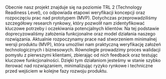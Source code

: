 Obecnie nasz projekt znajduje się na poziomie TRL 2 (Technology Readiness Level),
co odpowiada etapowi weryfikacji koncepcji oraz rozpoczęciu prac nad prototypem
(MVP).
Dotychczas przeprowadziliśmy szczegółowy research rynkowy, który pozwolił nam
zidentyfikować kluczowe potrzeby i oczekiwania potencjalnych klientów. Na
tej podstawie doprecyzowaliśmy założenia funkcjonalne oraz model działania
naszego rozwiązania.
Aktualnie rozpoczynamy prace nad stworzeniem minimalnej wersji produktu
(MVP), która umożliwi nam praktyczną weryfikację założeń technologicznych i biznesowych.
Równolegle prowadzimy proces walidacji pomysłu z pierwszymi klientami,
zbierając od nich feedback oraz testując kluczowe funkcjonalności.
Dzięki tym działaniom jesteśmy w stanie szybko iterować nad rozwiązaniem, minimalizując
ryzyko rynkowe i techniczne przed wejściem w kolejne fazy rozwoju
produktu.
